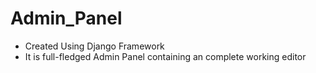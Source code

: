 # Admin_Panel
- Created Using Django Framework
- It is full-fledged Admin Panel containing an complete working editor

 
